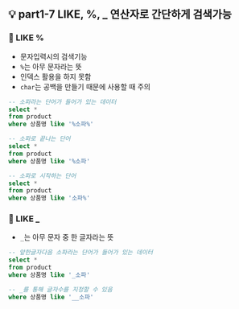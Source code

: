 ## 💡 part1-7 LIKE, %, \_ 연산자로 간단하게 검색가능

### 🔹 LIKE %

- 문자입력시의 검색기능
- `%`는 아무 문자라는 뜻
- 인덱스 활용을 하지 못함
- `char`는 공백을 만들기 때문에 사용할 때 주의

```sql
-- 소파라는 단어가 들어가 있는 데이터
select *
from product
where 상품명 like '%소파%'

-- 소파로 끝나는 단어
select *
from product
where 상품명 like '%소파'

-- 소파로 시작하는 단어
select *
from product
where 상품명 like '소파%'
```

### 🔹 LIKE \_

- `_`는 아무 문자 중 한 글자라는 뜻

```sql
-- 앞한글자다음 소파라는 단어가 들어가 있는 데이터
select *
from product
where 상품명 like '_소파'

-- _를 통해 글자수를 지정할 수 있음
where 상품명 like '__소파'
```
